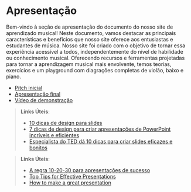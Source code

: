 # Apresentação

Bem-vindo à seção de apresentação do documento do nosso site de aprendizado musical! 
Neste documento, vamos destacar as principais características e benefícios que nosso site oferece aos entusiastas e estudantes de música.
Nosso site foi criado com o objetivo de tornar essa experiência acessível a todos, independentemente do nível de habilidade ou conhecimento musical.
Oferecendo recursos e ferramentas projetadas para tornar a aprendizagem musical mais envolvente, temos teorias, exercícios e um playground com diagrações completas de violão, baixo e piano.


* [Pitch inicial](./pitchProjetoDesvWebAprendizagemMusical.pdf)
* [Apresentação final](./apresentacaoAprendizagemMusicalEtapa4.pdf)
* [Vídeo de demonstração](./demo-aprendizagem-musical.mp4)

> **Links Úteis**:
> - [10 dicas de design para slides](https://rockcontent.com/blog/design-para-slides/)
> - [7 dicas de design para criar apresentações de PowerPoint incríveis e eficientes](https://www.shutterstock.com/pt/blog/7-dicas-de-design-para-criar-apresentacoes-de-powerpoint-incriveis-e-eficientes)
> - [Especialista do TED dá 10 dicas para criar slides eficazes e bonitos](https://soap.com.br/blog/especialista-do-ted-da-10-dicas-para-criar-slides-eficazes-e-bonitos)
 
> **Links Úteis**:
> - [A regra 10-20-30 para apresentações de sucesso](https://revistapegn.globo.com/Noticias/noticia/2014/07/regra-10-20-30-para-apresentacoes-de-sucesso.html)
> - [Top Tips for Effective Presentations](https://www.skillsyouneed.com/present/presentation-tips.html)
> - [How to make a great presentation](https://www.ted.com/playlists/574/how_to_make_a_great_presentation)


